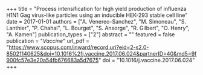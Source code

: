 +++
title = "Process intensification for high yield production of influenza H1N1 Gag virus-like particles using an inducible HEK-293 stable cell line"
date = 2017-01-01
authors = ["A. Venereo-Sanchez", "M. Simoneau", "S. Lanthier", "P. Chahal", "L. Bourget", "S. Ansorge", "R. Gilbert", "O. Henry", "A. Kamen"]
publication_types = ["2"]
abstract = ""
featured = false
publication = "*Vaccine*"
url_pdf = "https://www.scopus.com/inward/record.uri?eid=2-s2.0-85021140625&doi=10.1016%2fj.vaccine.2017.06.024&partnerID=40&md5=9f900fc57e3e20a54fb676683a5d7675"
doi = "10.1016/j.vaccine.2017.06.024"
+++

